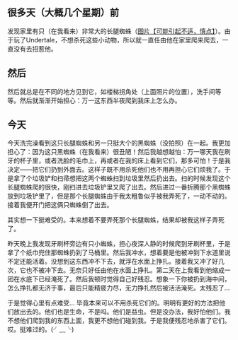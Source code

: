 ## 很多天（大概几个星期）前
发现家里有只（在我看来）非常大的长腿蜘蛛（[图片【可能引起不适，慎点】](/articles/long-leg-spider.jpg)）。由于玩了Undertale，不想杀死这些小动物，所以就一直任由他在家里爬来爬去，一直没有去招惹他。

## 然后
然后就总是在不同的地方见到它，如楼梯拐角处（上面照片的位置），洗手间等等。然后就渐渐开始担心：万一这东西半夜爬到我床上怎么办。

## 今天
今天洗完澡看到这只长腿蜘蛛和另一只挺大个的黑蜘蛛（没拍照）在一起。我更加担心了：因为这只黑蜘蛛（在我看来）很丑陋！然后我越想越怕：万一哪天我在刷牙的杯子里，或者洗脸的毛巾上，再或者在我的床上看到它们，那多可怕！于是我决定——把它们扔到外面去。这样子既不用杀死他们也不用再担心它们烦我了。于是拿了个垃圾铲和扫帚想把这两个蜘蛛扫到垃圾里然后扔出去。扫的时候发现这个长腿蜘蛛爬的很快，刚扫进去垃圾铲里又爬了出去。然后进过一番折腾那个黑蜘蛛放到垃圾铲里了，但是那个长腿蜘蛛由于我太粗鲁似乎被我弄死了，一动不动的。接着我便开门把这俩只蜘蛛倒了出去。

其实想一下挺难受的。本来想着不要弄死那个长腿蜘蛛，结果却被我这样子弄死了。

昨天晚上我发现牙刷杯旁边有只小蜘蛛，担心夜深人静的时候爬到牙刷杯里，于是拿了个纸巾兜住那蜘蛛扔到了马桶里。然后我冲水，想着要是他被冲到下水道里说不定还能活着。没想到这东西冲不下去，就浮在水面上挣扎。接着我又冲了好几次，它也不被冲下去。无奈只好任由他在水面上挣扎。第二天在上我看到他缩成一团在水底下已经淹死了。然后我顿时觉得自己好残忍。想象一下你被扔到海中间，怎么挣扎都无济于事，最后只能精疲力尽，无力挣扎然后被活活淹死。太残忍了...

于是觉得心里有点难受... 毕竟本来可以不用杀死它们的。明明有更好的方法把他们放出去的。他们也是生命，不是吗。他们是益虫。但是没办法，我好怕他们。我不想他们爬到我的东西上面，我更不想他们碰到我。于是我便残忍地杀害了它们。哎。挺难过的。(╯﹏╰)

